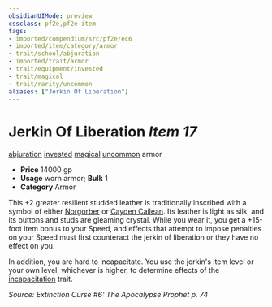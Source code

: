 ```yaml
---
obsidianUIMode: preview
cssclass: pf2e,pf2e-item
tags:
- imported/compendium/src/pf2e/ec6
- imported/item/category/armor
- trait/school/abjuration
- imported/trait/armor
- trait/equipment/invested
- trait/magical
- trait/rarity/uncommon
aliases: ["Jerkin Of Liberation"]
---
```

# Jerkin Of Liberation *Item 17*  
[abjuration](abjuration.md)  [invested](invested.md)  [magical](magical.md)  [uncommon](uncommon.md)  armor  

- **Price** 14000 gp
- **Usage** worn armor; **Bulk** 1
- **Category** Armor

This +2 greater resilient studded leather is traditionally inscribed with a symbol of either [Norgorber](../../setting/deities/norgorber.md) or [Cayden Cailean](../../setting/deities/cayden-cailean.md). Its leather is light as silk, and its buttons and studs are gleaming crystal. While you wear it, you get a +15-foot item bonus to your Speed, and effects that attempt to impose penalties on your Speed must first counteract the jerkin of liberation or they have no effect on you.

In addition, you are hard to incapacitate. You use the jerkin's item level or your own level, whichever is higher, to determine effects of the [incapacitation](incapacitation.md) trait.

*Source: Extinction Curse #6: The Apocalypse Prophet p. 74*